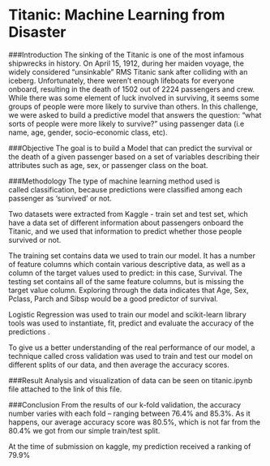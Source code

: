# Titanic: Machine Learning from Disaster

###Introduction
The sinking of the Titanic is one of the most infamous shipwrecks in history.
On April 15, 1912, during her maiden voyage, the widely considered “unsinkable” RMS Titanic sank after colliding with an iceberg. Unfortunately, there weren’t enough lifeboats for everyone onboard, resulting in the death of 1502 out of 2224 passengers and crew.
While there was some element of luck involved in surviving, it seems some groups of people were more likely to survive than others.
In this challenge, we were asked to build a predictive model that answers the question: “what sorts of people were more likely to survive?” using passenger data (i.e name, age, gender, socio-economic class, etc).

###Objective
The goal is to build a Model that can predict the survival or the death of a given passenger based on a set of variables describing their attributes such as age, sex, or passenger class on the boat.

###Methodology
The type of machine learning method used is called classification, because predictions were classified among each passenger as ‘survived’ or not.

Two datasets were extracted from Kaggle - train set and test set, which have a data set of different information about passengers onboard the Titanic, and we used that information to predict whether those people survived or not. 

The training set contains data we used to train our model. It has a number of feature columns which contain various descriptive data, as well as a column of the target values used to predict: in this case, Survival. The testing set contains all of the same feature columns, but is missing the target value column. Exploring through the data indicates that Age, Sex, Pclass, Parch and Sibsp would be a good predictor of survival. 

Logistic Regression was used to train our model and scikit-learn library tools was used to instantiate, fit, predict and evaluate the accuracy of the predictions .

To give us a better understanding of the real performance of our model, a technique called cross validation was used to train and test our model on different splits of our data, and then average the accuracy scores.
 
###Result
Analysis and visualization of data can be seen on titanic.ipynb file attached to the link of this file.

###Conclusion
From the results of our k-fold validation, the accuracy number varies with each fold – ranging between 76.4% and 85.3%. As it happens, our average accuracy score was 80.5%, which is not far from the 80.4% we got from our simple train/test split.

At the time of submission on kaggle, my prediction received a ranking of 79.9%

